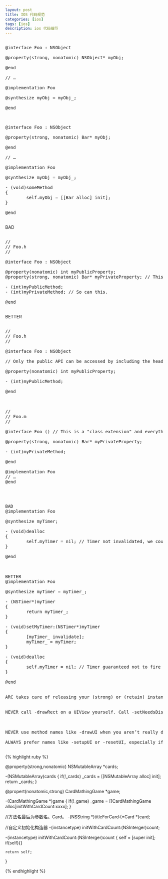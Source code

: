 ```yaml
---
layout: post
title: IOS 代码规范
categories: [ios]
tags: [ios]
description: ios 代码细节
---
```



<pre class="prettyPrint">

@interface Foo : NSObject
 
@property(strong, nonatomic) NSObject* myObj;
 
@end
 
// …
 
@implementation Foo
 
@synthesize myObj = myObj_;
 
@end

</pre>



<pre class="prettyPrint">

@interface Foo : NSObject
 
@property(strong, nonatomic) Bar* myObj;
 
@end
 
// …
 
@implementation Foo
 
@synthesize myObj = myObj_;
 
- (void)someMethod
{
        self.myObj = [[Bar alloc] init];
}
 
@end

</pre>


BAD

<pre class="prettyPrint">

//
// Foo.h
//
 
@interface Foo : NSObject
 
@property(nonatomic) int myPublicProperty;
@property(strong, nonatomic) Bar* myPrivateProperty; // This can be accessed by anyone who includes the header
 
- (int)myPublicMethod;
- (int)myPrivateMethod; // So can this.
 
@end

</pre>

BETTER

<pre class="prettyPrint">

//
// Foo.h
//
 
@interface Foo : NSObject
 
// Only the public API can be accessed by including the header
 
@property(nonatomic) int myPublicProperty;
 
- (int)myPublicMethod;
 
@end



//
// Foo.m
//
 
@interface Foo () // This is a "class extension" and everything declared in it is private, because it’s in the implementation file
 
@property(strong, nonatomic) Bar* myPrivateProperty;
 
- (int)myPrivateMethod;
 
@end
 
@implementation Foo
// …
@end

</pre>









<pre class="prettyPrint">


BAD
@implementation Foo
 
@synthesize myTimer;
 
- (void)dealloc
{
        self.myTimer = nil; // Timer not invalidated, we could get called back if the timer fires after we’re dealloced!
}
 
@end



BETTER
@implementation Foo
 
@synthesize myTimer = myTimer_;
 
- (NSTimer*)myTimer
{
        return myTimer_;
}
 
- (void)setMyTimer:(NSTimer*)myTimer
{
        [myTimer_ invalidate];
        myTimer_ = myTimer;
}
 
- (void)dealloc
{
        self.myTimer = nil; // Timer guaranteed not to fire after we’re gone! Still necessary under ARC.
}
 
@end


ARC takes care of releasing your (strong) or (retain) instance variables at -dealloc time, but it does it directly, rather than by calling your custom setters. So if your custom setters have other side effects (like invaliding timers) you must still make sure to invoke them yourself.


NEVER call -drawRect on a UIView yourself. Call -setNeedsDisplay.



NEVER use method names like -drawUI when you aren’t really drawing anything.

ALWAYS prefer names like -setupUI or -resetUI, especially if there’s the possibility the method can be called more than once.

</pre>


{% highlight ruby %}

@property(strong,nonatomic) NSMutableArray *cards;

-(NSMutableArray)cards
{
    if(!_cards) _cards = [[NSMutableArray alloc] init];
    return _cards;
}

@propert(nonatomic,strong) CardMathingGame *game;

-(CardMathingGame *)game
{
	if(!_game) _game = [[CardMathingGame alloc]initWithCardCount:xxxx];
}


//方法名最后为参数名。Card。
-(NSString *)titleForCard:(*Card *)card;

//自定义初始化构造器
-(instancetype) initWithCardCount:(NSInterger)count;

-(instancetype) initWithCardCount:(NSInterger)count
{
	self = [super init];
	if(self){}

	return self;

}

{% endhighlight %}







